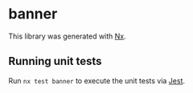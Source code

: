 # banner

This library was generated with [Nx](https://nx.dev).

## Running unit tests

Run `nx test banner` to execute the unit tests via [Jest](https://jestjs.io).
